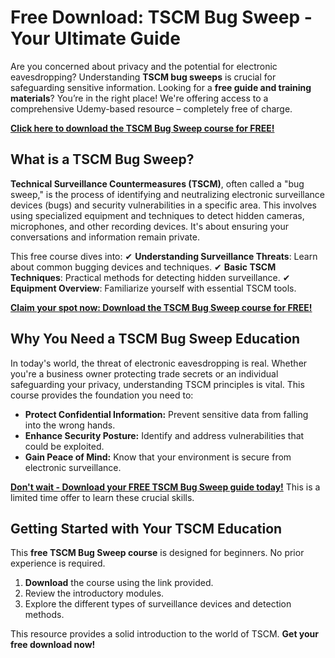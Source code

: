 # Free Download: TSCM Bug Sweep - Your Ultimate Guide

Are you concerned about privacy and the potential for electronic eavesdropping? Understanding **TSCM bug sweeps** is crucial for safeguarding sensitive information. Looking for a **free guide and training materials**? You’re in the right place! We're offering access to a comprehensive Udemy-based resource – completely free of charge.

[**Click here to download the TSCM Bug Sweep course for FREE!**](https://udemywork.com/tscm-bug-sweep)

## What is a TSCM Bug Sweep?

**Technical Surveillance Countermeasures (TSCM)**, often called a "bug sweep," is the process of identifying and neutralizing electronic surveillance devices (bugs) and security vulnerabilities in a specific area. This involves using specialized equipment and techniques to detect hidden cameras, microphones, and other recording devices. It's about ensuring your conversations and information remain private.

This free course dives into:
✔ **Understanding Surveillance Threats**: Learn about common bugging devices and techniques.
✔ **Basic TSCM Techniques**: Practical methods for detecting hidden surveillance.
✔ **Equipment Overview**: Familiarize yourself with essential TSCM tools.

[**Claim your spot now: Download the TSCM Bug Sweep course for FREE!**](https://udemywork.com/tscm-bug-sweep)

## Why You Need a TSCM Bug Sweep Education

In today's world, the threat of electronic eavesdropping is real. Whether you're a business owner protecting trade secrets or an individual safeguarding your privacy, understanding TSCM principles is vital. This course provides the foundation you need to:

*   **Protect Confidential Information:** Prevent sensitive data from falling into the wrong hands.
*   **Enhance Security Posture:** Identify and address vulnerabilities that could be exploited.
*   **Gain Peace of Mind:** Know that your environment is secure from electronic surveillance.

[**Don't wait - Download your FREE TSCM Bug Sweep guide today!**](https://udemywork.com/tscm-bug-sweep) This is a limited time offer to learn these crucial skills.

## Getting Started with Your TSCM Education

This **free TSCM Bug Sweep course** is designed for beginners. No prior experience is required.

1. **Download** the course using the link provided.
2. Review the introductory modules.
3. Explore the different types of surveillance devices and detection methods.

This resource provides a solid introduction to the world of TSCM. **Get your free download now!**
